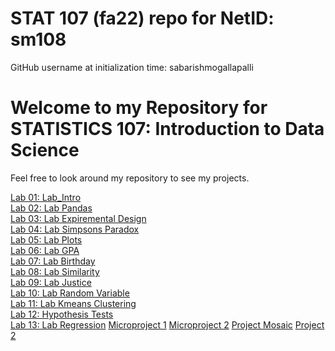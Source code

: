 # STAT 107 (fa22) repo for NetID: sm108

GitHub username at initialization time: sabarishmogallapalli

# Welcome to my Repository for STATISTICS 107: Introduction to Data Science

Feel free to look around my repository to see my projects.

[Lab 01: Lab_Intro](https://github.com/sabarishmogallapalli/stat107/tree/sabarishmogallapalli-lab-01)  
[Lab 02: Lab Pandas](https://github.com/sabarishmogallapalli/stat107/tree/sabarishmogallapalli-lab-02)  
[Lab 03: Lab Expiremental Design](https://github.com/sabarishmogallapalli/stat107/tree/sabarishmogallapalli-lab-03)  
[Lab 04: Lab Simpsons Paradox](https://github.com/sabarishmogallapalli/stat107/tree/sabarishmogallapalli-lab-04)  
[Lab 05: Lab Plots](https://github.com/sabarishmogallapalli/stat107/tree/sabarishmogallapalli-lab-05)  
[Lab 06: Lab GPA](https://github.com/sabarishmogallapalli/stat107/tree/sabarishmogallapalli-lab-06)  
[Lab 07: Lab Birthday](https://github.com/sabarishmogallapalli/stat107/tree/sabarishmogallapalli-lab-07)  
[Lab 08: Lab Similarity](https://github.com/sabarishmogallapalli/stat107/tree/sabarishmogallapalli-lab-08)  
[Lab 09: Lab Justice](https://github.com/sabarishmogallapalli/stat107/tree/sabarishmogallapalli-lab-09)  
[Lab 10: Lab Random Variable](https://github.com/sabarishmogallapalli/stat107/tree/sabarishmogallapalli-lab-10)  
[Lab 11: Lab Kmeans Clustering](https://github.com/sabarishmogallapalli/stat107/tree/sabarishmogallapalli-lab-11)  
[Lab 12: Hypothesis Tests](https://github.com/sabarishmogallapalli/stat107/tree/sabarishmogallapalli-lab-12)  
[Lab 13: Lab Regression](https://github.com/sabarishmogallapalli/stat107/tree/sabarishmogallapalli-lab-13)
[Microproject 1](https://github.com/sabarishmogallapalli/stat107/tree/sabarishmogallapalli-microproject-1)
[Microproject 2](https://github.com/sabarishmogallapalli/stat107/tree/sabarishmogallapalli-microproject-2)
[Project Mosaic](https://github.com/sabarishmogallapalli/stat107/tree/sabarishmogallapalli-project-mosaic)
[Project 2](https://github.com/sabarishmogallapalli/stat107/tree/sabarishmogallapalli-project-2)
